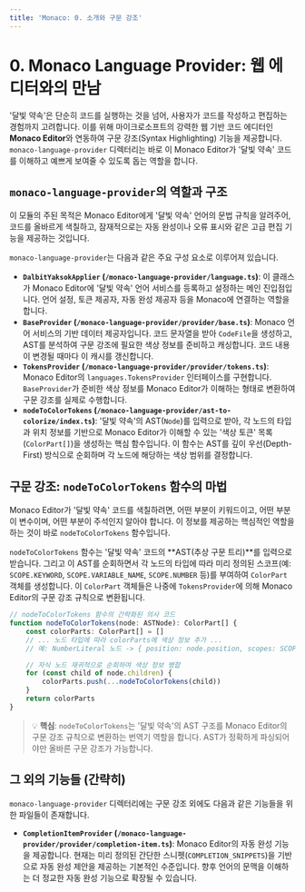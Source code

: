 ```yaml
---
title: 'Monaco: 0. 소개와 구문 강조'
---
```


# 0. Monaco Language Provider: 웹 에디터와의 만남

'달빛 약속'은 단순히 코드를 실행하는 것을 넘어, 사용자가 코드를 작성하고 편집하는 경험까지 고려합니다. 이를 위해 마이크로소프트의 강력한 웹 기반 코드 에디터인 **Monaco Editor**와 연동하여 구문 강조(Syntax Highlighting) 기능을 제공합니다. `monaco-language-provider` 디렉터리는 바로 이 Monaco Editor가 '달빛 약속' 코드를 이해하고 예쁘게 보여줄 수 있도록 돕는 역할을 합니다.

## `monaco-language-provider`의 역할과 구조

이 모듈의 주된 목적은 Monaco Editor에게 '달빛 약속' 언어의 문법 규칙을 알려주어, 코드를 올바르게 색칠하고, 잠재적으로는 자동 완성이나 오류 표시와 같은 고급 편집 기능을 제공하는 것입니다.

`monaco-language-provider`는 다음과 같은 주요 구성 요소로 이루어져 있습니다.

-   **`DalbitYaksokApplier` (`/monaco-language-provider/language.ts`)**: 이 클래스가 Monaco Editor에 '달빛 약속' 언어 서비스를 등록하고 설정하는 메인 진입점입니다. 언어 설정, 토큰 제공자, 자동 완성 제공자 등을 Monaco에 연결하는 역할을 합니다.
-   **`BaseProvider` (`/monaco-language-provider/provider/base.ts`)**: Monaco 언어 서비스의 기반 데이터 제공자입니다. 코드 문자열을 받아 `CodeFile`을 생성하고, AST를 분석하여 구문 강조에 필요한 색상 정보를 준비하고 캐싱합니다. 코드 내용이 변경될 때마다 이 캐시를 갱신합니다.
-   **`TokensProvider` (`/monaco-language-provider/provider/tokens.ts`)**: Monaco Editor의 `languages.TokensProvider` 인터페이스를 구현합니다. `BaseProvider`가 준비한 색상 정보를 Monaco Editor가 이해하는 형태로 변환하여 구문 강조를 실제로 수행합니다.
-   **`nodeToColorTokens` (`/monaco-language-provider/ast-to-colorize/index.ts`)**: '달빛 약속'의 AST(`Node`)를 입력으로 받아, 각 노드의 타입과 위치 정보를 기반으로 Monaco Editor가 이해할 수 있는 '색상 토큰' 목록(`ColorPart[]`)을 생성하는 핵심 함수입니다. 이 함수는 AST를 깊이 우선(Depth-First) 방식으로 순회하며 각 노드에 해당하는 색상 범위를 결정합니다.

## 구문 강조: `nodeToColorTokens` 함수의 마법

Monaco Editor가 '달빛 약속' 코드를 색칠하려면, 어떤 부분이 키워드이고, 어떤 부분이 변수이며, 어떤 부분이 주석인지 알아야 합니다. 이 정보를 제공하는 핵심적인 역할을 하는 것이 바로 `nodeToColorTokens` 함수입니다.

`nodeToColorTokens` 함수는 '달빛 약속' 코드의 **AST(추상 구문 트리)**를 입력으로 받습니다. 그리고 이 AST를 순회하면서 각 노드의 타입에 따라 미리 정의된 스코프(예: `SCOPE.KEYWORD`, `SCOPE.VARIABLE_NAME`, `SCOPE.NUMBER` 등)를 부여하여 `ColorPart` 객체를 생성합니다. 이 `ColorPart` 객체들은 나중에 `TokensProvider`에 의해 Monaco Editor의 구문 강조 규칙으로 변환됩니다.

```typescript
// nodeToColorTokens 함수의 간략화된 의사 코드
function nodeToColorTokens(node: ASTNode): ColorPart[] {
    const colorParts: ColorPart[] = []
    // ... 노드 타입에 따라 colorParts에 색상 정보 추가 ...
    // 예: NumberLiteral 노드 -> { position: node.position, scopes: SCOPE.NUMBER }

    // 자식 노드 재귀적으로 순회하여 색상 정보 병합
    for (const child of node.children) {
        colorParts.push(...nodeToColorTokens(child))
    }
    return colorParts
}
```

> 💡 **핵심**: `nodeToColorTokens`는 '달빛 약속'의 AST 구조를 Monaco Editor의 구문 강조 규칙으로 변환하는 번역기 역할을 합니다. AST가 정확하게 파싱되어야만 올바른 구문 강조가 가능합니다.

## 그 외의 기능들 (간략히)

`monaco-language-provider` 디렉터리에는 구문 강조 외에도 다음과 같은 기능들을 위한 파일들이 존재합니다.

-   **`CompletionItemProvider` (`/monaco-language-provider/provider/completion-item.ts`)**: Monaco Editor의 자동 완성 기능을 제공합니다. 현재는 미리 정의된 간단한 스니펫(`COMPLETION_SNIPPETS`)을 기반으로 자동 완성 제안을 제공하는 기본적인 수준입니다. 향후 언어의 문맥을 이해하는 더 정교한 자동 완성 기능으로 확장될 수 있습니다.

